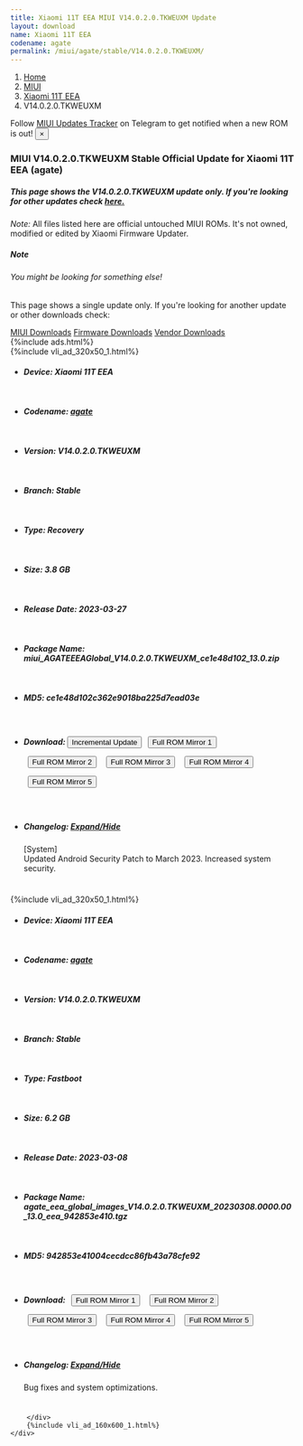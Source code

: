 ```yaml
---
title: Xiaomi 11T EEA MIUI V14.0.2.0.TKWEUXM Update
layout: download
name: Xiaomi 11T EEA
codename: agate
permalink: /miui/agate/stable/V14.0.2.0.TKWEUXM/
---
```

<nav aria-label="breadcrumb">
    <ol class="breadcrumb">
        <li class="breadcrumb-item"><a href="/">Home</a></li>
        <li class="breadcrumb-item"><a href="/miui/">MIUI</a></li>
        <li class="breadcrumb-item"><a href="/miui/agate/">Xiaomi 11T EEA</a></li>
        <li class="breadcrumb-item active" aria-current="page">V14.0.2.0.TKWEUXM</li>
    </ol>
</nav>
<div class="alert alert-primary alert-dismissible fade show" role="alert">
    Follow <a href="https://t.me/MIUIUpdatesTracker" class="alert-link">MIUI Updates Tracker</a> on Telegram to get
    notified when a new ROM is out!
    <button type="button" class="close" data-dismiss="alert" aria-label="Close">
        <span aria-hidden="true">&times;</span>
    </button>
</div>
<div class="col-12 mx-auto">
    <h3 class="title bg-light p-2 rounded">MIUI V14.0.2.0.TKWEUXM Stable Official Update for Xiaomi 11T EEA (agate)</h3>
    <h5>This page shows the V14.0.2.0.TKWEUXM update only. If you're looking for other updates check
        <a href="/miui/agate/">here.</a></h5>
    <p><i>Note: </i>All files listed here are official untouched MIUI ROMs.
        It's not owned, modified or edited by Xiaomi Firmware Updater.</p>
    <div class="card">
        <div class="card-body">
            <h5 class="card-title">Note</h5>
            <h6 class="card-subtitle mb-2 text-muted">You might be looking for something else!</h6>
            <p class="card-text">This page shows a single update only.
                If you're looking for another update or other downloads check:</p>
            <a href="/miui/" class="card-link">MIUI Downloads</a>
            <a href="/firmware/" class="card-link">Firmware Downloads</a>
            <a href="/vendor/" class="card-link">Vendor Downloads</a>
        </div>
    </div>
    {%include ads.html%}
    <div class="row justify-content-center">
        <div class="col-10" id="downloads">
                    <div class="card card-body">
            {%include vli_ad_320x50_1.html%}
            <ul class="list-unstyled">
                <li style="padding-bottom: 10px;">
                    <h5><b>Device: </b>Xiaomi 11T EEA</h5>
                </li>
                <li style="padding-bottom: 10px;">
                    <h5><b>Codename: </b> <a href="/miui/agate/" target="_blank">agate</a> </h5>
                </li>
                <li style="padding-bottom: 10px;">
                    <h5><b>Version: </b>V14.0.2.0.TKWEUXM</h5>
                </li>
                <li style="padding-bottom: 10px;">
                    <h5><b>Branch: </b>Stable</h5>
                </li>
                <li style="padding-bottom: 10px;">
                    <h5><b>Type: </b>Recovery</h5>
                </li>
                <li style="padding-bottom: 10px;">
                    <h5><b>Size: </b>3.8 GB</h5>
                </li>
                <li style="padding-bottom: 10px;">
                    <h5><b>Release Date: </b>2023-03-27</h5>
                </li>
                <li style="padding-bottom: 10px;">
                    <h5><b>Package Name: </b><span id="filename" class="text-dark">miui_AGATEEEAGlobal_V14.0.2.0.TKWEUXM_ce1e48d102_13.0.zip</span></h5>
                </li>
                <li style="padding-bottom: 10px;">
                    <h5><b>MD5: </b><span id="md5" class="text-muted">ce1e48d102c362e9018ba225d7ead03e</span></h5>
                </li>
                <li style="padding-bottom: 10px;">
                    <h5><b>Download: </b><button type="button" id="incremental_download" class="btn btn-warning" onclick="window.open('https://bigota.d.miui.com/V14.0.2.0.TKWEUXM/miui-blockota-agate_eea_global-V14.0.1.0.TKWEUXM-V14.0.2.0.TKWEUXM-7ffec7390b-13.0.zip', '_blank');"><i class="fa fa-download"></i> Incremental Update</button> <button type="button" id="download" class="btn btn-primary" style="margin: 7px;" onclick="window.open('https://cdn-ota.azureedge.net/V14.0.2.0.TKWEUXM/miui_AGATEEEAGlobal_V14.0.2.0.TKWEUXM_ce1e48d102_13.0.zip', '_blank');"><i class="fa fa-download"></i> Full ROM Mirror 1</button> <button type="button" id="download" class="btn btn-primary" style="margin: 7px;" onclick="window.open('https://cdnorg.d.miui.com/V14.0.2.0.TKWEUXM/miui_AGATEEEAGlobal_V14.0.2.0.TKWEUXM_ce1e48d102_13.0.zip', '_blank');"><i class="fa fa-download"></i> Full ROM Mirror 2</button> <button type="button" id="download" class="btn btn-primary" style="margin: 7px;" onclick="window.open('https://bn.d.miui.com/V14.0.2.0.TKWEUXM/miui_AGATEEEAGlobal_V14.0.2.0.TKWEUXM_ce1e48d102_13.0.zip', '_blank');"><i class="fa fa-download"></i> Full ROM Mirror 3</button> <button type="button" id="download" class="btn btn-primary" style="margin: 7px;" onclick="window.open('https://bigota.d.miui.com/V14.0.2.0.TKWEUXM/miui_AGATEEEAGlobal_V14.0.2.0.TKWEUXM_ce1e48d102_13.0.zip', '_blank');"><i class="fa fa-download"></i> Full ROM Mirror 4</button> <button type="button" id="download" class="btn btn-primary" style="margin: 7px;" onclick="window.open('https://hugeota.d.miui.com/V14.0.2.0.TKWEUXM/miui_AGATEEEAGlobal_V14.0.2.0.TKWEUXM_ce1e48d102_13.0.zip', '_blank');"><i class="fa fa-download"></i> Full ROM Mirror 5</button></h5>
                </li>
                <li style="padding-bottom: 10px;">
                    <h5><b>Changelog: </b><a href="#agate_1_changelog" data-toggle="collapse" role="button"
                            aria-expanded="false" aria-controls="agate_1_changelog"> <i class="fa fa-arrow-down"
                                aria-hidden="true"></i> Expand/Hide</a></h5>
                    <div class="collapse" id="agate_1_changelog">
                        <p id="changelog_text">[System]<br>Updated Android Security Patch to March 2023. Increased system security.</p>
                    </div>
                </li>
            </ul>
        </div>
        <div class="card card-body">
            {%include vli_ad_320x50_1.html%}
            <ul class="list-unstyled">
                <li style="padding-bottom: 10px;">
                    <h5><b>Device: </b>Xiaomi 11T EEA</h5>
                </li>
                <li style="padding-bottom: 10px;">
                    <h5><b>Codename: </b> <a href="/miui/agate/" target="_blank">agate</a> </h5>
                </li>
                <li style="padding-bottom: 10px;">
                    <h5><b>Version: </b>V14.0.2.0.TKWEUXM</h5>
                </li>
                <li style="padding-bottom: 10px;">
                    <h5><b>Branch: </b>Stable</h5>
                </li>
                <li style="padding-bottom: 10px;">
                    <h5><b>Type: </b>Fastboot</h5>
                </li>
                <li style="padding-bottom: 10px;">
                    <h5><b>Size: </b>6.2 GB</h5>
                </li>
                <li style="padding-bottom: 10px;">
                    <h5><b>Release Date: </b>2023-03-08</h5>
                </li>
                <li style="padding-bottom: 10px;">
                    <h5><b>Package Name: </b><span id="filename" class="text-dark">agate_eea_global_images_V14.0.2.0.TKWEUXM_20230308.0000.00_13.0_eea_942853e410.tgz</span></h5>
                </li>
                <li style="padding-bottom: 10px;">
                    <h5><b>MD5: </b><span id="md5" class="text-muted">942853e41004cecdcc86fb43a78cfe92</span></h5>
                </li>
                <li style="padding-bottom: 10px;">
                    <h5><b>Download: </b> <button type="button" id="download" class="btn btn-primary" style="margin: 7px;" onclick="window.open('https://cdn-ota.azureedge.net/V14.0.2.0.TKWEUXM/agate_eea_global_images_V14.0.2.0.TKWEUXM_20230308.0000.00_13.0_eea_942853e410.tgz', '_blank');"><i class="fa fa-download"></i> Full ROM Mirror 1</button> <button type="button" id="download" class="btn btn-primary" style="margin: 7px;" onclick="window.open('https://cdnorg.d.miui.com/V14.0.2.0.TKWEUXM/agate_eea_global_images_V14.0.2.0.TKWEUXM_20230308.0000.00_13.0_eea_942853e410.tgz', '_blank');"><i class="fa fa-download"></i> Full ROM Mirror 2</button> <button type="button" id="download" class="btn btn-primary" style="margin: 7px;" onclick="window.open('https://bn.d.miui.com/V14.0.2.0.TKWEUXM/agate_eea_global_images_V14.0.2.0.TKWEUXM_20230308.0000.00_13.0_eea_942853e410.tgz', '_blank');"><i class="fa fa-download"></i> Full ROM Mirror 3</button> <button type="button" id="download" class="btn btn-primary" style="margin: 7px;" onclick="window.open('https://bigota.d.miui.com/V14.0.2.0.TKWEUXM/agate_eea_global_images_V14.0.2.0.TKWEUXM_20230308.0000.00_13.0_eea_942853e410.tgz', '_blank');"><i class="fa fa-download"></i> Full ROM Mirror 4</button> <button type="button" id="download" class="btn btn-primary" style="margin: 7px;" onclick="window.open('https://hugeota.d.miui.com/V14.0.2.0.TKWEUXM/agate_eea_global_images_V14.0.2.0.TKWEUXM_20230308.0000.00_13.0_eea_942853e410.tgz', '_blank');"><i class="fa fa-download"></i> Full ROM Mirror 5</button></h5>
                </li>
                <li style="padding-bottom: 10px;">
                    <h5><b>Changelog: </b><a href="#agate_2_changelog" data-toggle="collapse" role="button"
                            aria-expanded="false" aria-controls="agate_2_changelog"> <i class="fa fa-arrow-down"
                                aria-hidden="true"></i> Expand/Hide</a></h5>
                    <div class="collapse" id="agate_2_changelog">
                        <p id="changelog_text">Bug fixes and system optimizations.</p>
                    </div>
                </li>
            </ul>
        </div>

        </div>
        {%include vli_ad_160x600_1.html%}
    </div>
</div>
